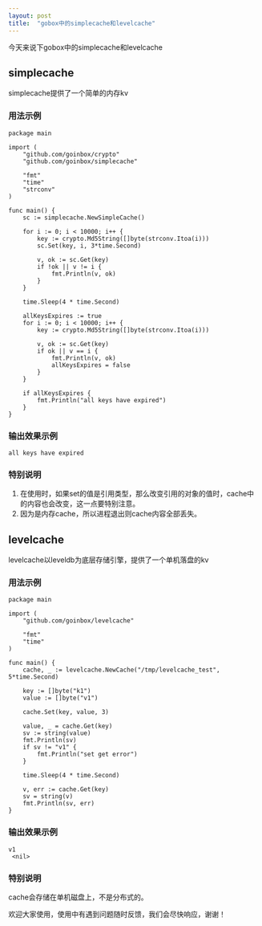 ```yaml
---
layout: post
title:  "gobox中的simplecache和levelcache"
---
```


今天来说下gobox中的simplecache和levelcache

## simplecache

simplecache提供了一个简单的内存kv

### 用法示例

```
package main

import (
	"github.com/goinbox/crypto"
	"github.com/goinbox/simplecache"

	"fmt"
	"time"
	"strconv"
)

func main() {
	sc := simplecache.NewSimpleCache()

	for i := 0; i < 10000; i++ {
		key := crypto.Md5String([]byte(strconv.Itoa(i)))
		sc.Set(key, i, 3*time.Second)

		v, ok := sc.Get(key)
		if !ok || v != i {
			fmt.Println(v, ok)
		}
	}

	time.Sleep(4 * time.Second)

	allKeysExpires := true
	for i := 0; i < 10000; i++ {
		key := crypto.Md5String([]byte(strconv.Itoa(i)))

		v, ok := sc.Get(key)
		if ok || v == i {
			fmt.Println(v, ok)
			allKeysExpires = false
		}
	}

	if allKeysExpires {
		fmt.Println("all keys have expired")
	}
}
```

### 输出效果示例

```
all keys have expired
```

### 特别说明

1. 在使用时，如果set的值是引用类型，那么改变引用的对象的值时，cache中的内容也会改变，这一点要特别注意。
2. 因为是内存cache，所以进程退出则cache内容全部丢失。

## levelcache

levelcache以leveldb为底层存储引擎，提供了一个单机落盘的kv

### 用法示例

```
package main

import (
	"github.com/goinbox/levelcache"

	"fmt"
	"time"
)

func main() {
	cache, _ := levelcache.NewCache("/tmp/levelcache_test", 5*time.Second)

	key := []byte("k1")
	value := []byte("v1")

	cache.Set(key, value, 3)

	value, _ = cache.Get(key)
	sv := string(value)
	fmt.Println(sv)
	if sv != "v1" {
		fmt.Println("set get error")
	}

	time.Sleep(4 * time.Second)

	v, err := cache.Get(key)
	sv = string(v)
	fmt.Println(sv, err)
}
```

### 输出效果示例

```
v1
 <nil>
```

### 特别说明

cache会存储在单机磁盘上，不是分布式的。

欢迎大家使用，使用中有遇到问题随时反馈，我们会尽快响应，谢谢！
